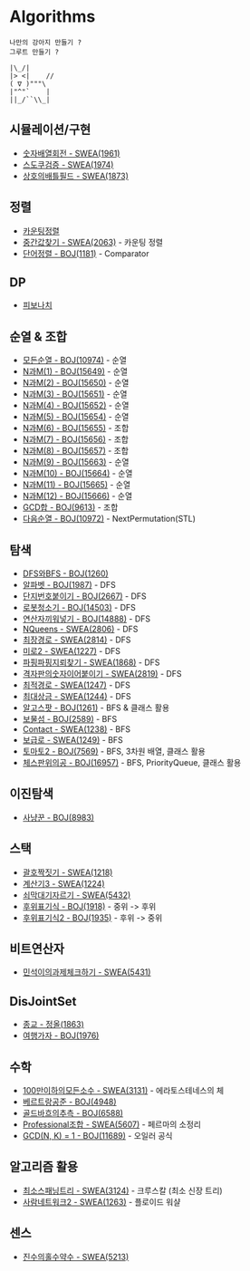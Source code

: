 # Algorithms
```
나만의 강아지 만들기 ? 
그루트 만들기 ?

|\_/|
|> <|    //
( ∇ )"""\
|"^"`    |
||_/``\\_|
```

## 시뮬레이션/구현
* [숫자배열회전 - SWEA(1961)](./src/com/swea/D2/D2_1961.java)
* [스도쿠검증 - SWEA(1974)](./src/com/swea/D2/D2_1974.java)
* [상호의배틀필드 - SWEA(1873)](./src/com/swea/D3/D3_1873.java)

## 정렬
* [카운팅정렬](./src/com/algorithm/CountingSort.java)
* [중간값찾기 - SWEA(2063)](./src/com/swea/D1/D1_2063_카운팅정렬.java) - 카운팅 정렬
* [단어정렬 - BOJ(1181)](./src/net/acmicpc/정렬/P1181_Comparator.java) - Comparator

## DP
* [피보나치](./src/com/algorithm/Fibonacci3_DP.java)

## 순열 & 조합
* [모든순열 - BOJ(10974)](./src/net/acmicpc/순열조합/P10974_순열.java) - 순열
* [N과M(1) - BOJ(15649)](./src/net/acmicpc/순열조합/P15649_순열.java) - 순열
* [N과M(2) - BOJ(15650)](./src/net/acmicpc/순열조합/P15650_순열.java) - 순열
* [N과M(3) - BOJ(15651)](./src/net/acmicpc/순열조합/P15651_순열.java) - 순열
* [N과M(4) - BOJ(15652)](./src/net/acmicpc/순열조합/P15652_순열.java) - 순열
* [N과M(5) - BOJ(15654)](./src/net/acmicpc/순열조합/P15654_순열.java) - 순열
* [N과M(6) - BOJ(15655)](./src/net/acmicpc/순열조합/P15655_조합.java) - 조합
* [N과M(7) - BOJ(15656)](./src/net/acmicpc/순열조합/P15656_조합.java) - 조합
* [N과M(8) - BOJ(15657)](./src/net/acmicpc/순열조합/P15657_조합.java) - 조합
* [N과M(9) - BOJ(15663)](./src/net/acmicpc/순열조합/P15663_순열.java) - 순열
* [N과M(10) - BOJ(15664)](./src/net/acmicpc/순열조합/P15664_순열.java) - 순열
* [N과M(11) - BOJ(15665)](./src/net/acmicpc/순열조합/P15665_순열.java) - 순열
* [N과M(12) - BOJ(15666)](./src/net/acmicpc/순열조합/P15666_순열.java) - 순열
* [GCD합 - BOJ(9613)](./src/net/acmicpc/순열조합/P9613_조합.java) - 조합
* [다음순열 - BOJ(10972)](./src/net/acmicpc/순열조합/P10972_next_permutation.java) - NextPermutation(STL)

## 탐색
* [DFS와BFS - BOJ(1260)](./src/net/acmicpc/탐색/P1260_DFS_BFS_기초.java)
* [알파벳 - BOJ(1987)](./src/net/acmicpc/탐색/P1987_DFS.java) - DFS
* [단지번호붙이기 - BOJ(2667)](./src/net/acmicpc/탐색/P2667_DFS.java) - DFS
* [로봇청소기 - BOJ(14503)](./src/net/acmicpc/탐색/P14503_DFS.java) - DFS
* [연산자끼워넣기 - BOJ(14888)](./src/net/acmicpc/탐색/P14888_DFS.java) - DFS
* [NQueens - SWEA(2806)](./src/com/swea/D3/D3_2806_NQueens.java) - DFS
* [최장경로 - SWEA(2814)](./src/com/swea/D3/D3_2814.java) - DFS
* [미로2 - SWEA(1227)](./src/com/swea/D4/D4_1227.java) - DFS
* [파핑파핑지뢰찾기 - SWEA(1868)](./src/com/swea/D4/D4_1868_DFS.java) - DFS
* [격자판의숫자이어붙이기 - SWEA(2819)](./src/com/swea/D4/D4_2819.java) - DFS
* [최적경로 - SWEA(1247)](./src/com/swea/D5/D5_1247.java) - DFS
* [최대상금 - SWEA(1244)](./src/com/swea/D3/D3_1244_DFS.java) - DFS
* [알고스팟 - BOJ(1261)](./src/net/acmicpc/탐색/P1261_BFS_클래스활용.java) - BFS & 클래스 활용
* [보물섬 - BOJ(2589)](./src/net/acmicpc/탐색/P2589_BFS_정올.java) - BFS
* [Contact - SWEA(1238)](./src/com/swea/D4/D4_1238.java) - BFS
* [보급로 - SWEA(1249)](./src/com/swea/D4/R_D4_1249.java) - BFS
* [토마토2 - BOJ(7569)](./src/net/acmicpc/탐색/P7569_BFS_3차원_토마토2.java) - BFS, 3차원 배열, 클래스 활용
* [체스판위의공 - BOJ(16957)](./src/net/acmicpc/탐색/P16957_BFS_PriorityQueue.java) - BFS, PriorityQueue, 클래스 활용

## 이진탐색
* [사냥꾼 - BOJ(8983)](./src/net/acmicpc/탐색/P8983_이진탐색.java)

## 스택
* [괄호짝짓기 - SWEA(1218)](./src/com/swea/D4/D4_1218_스택.java)
* [계산기3 - SWEA(1224)](./src/com/swea/D4/D4_1224.java)
* [쇠막대기자르기 - SWEA(5432)](./src/com/swea/D4/D4_5432_스택.java)
* [후위표기식 - BOJ(1918)](./src/net/acmicpc/스택/P1918_중위_to_후위.java) - 중위 -> 후위
* [후위표기식2 - BOJ(1935)](./src/net/acmicpc/스택/P1935_후위_to_중위.java) - 후위 -> 중위

## 비트연산자
* [민석이의과제체크하기 - SWEA(5431)](./src/com/swea/D3/D3_5431_비트연산자.java)

## DisJointSet
* [종교 - 정올(1863)](./src/com/jungol/정올_1863_DisJointSet.java)
* [여행가자 - BOJ(1976)](./src/net/acmicpc/P1976_DisJointSet.java)

## 수학
* [100만이하의모든소수 - SWEA(3131)](./src/com/swea/D3/D3_3131.java) - 에라토스테네스의 체
* [베르트랑공준 - BOJ(4948)](./src/net/acmicpc/수학/P4948_베르트랑공준.java)
* [골드바흐의추측 - BOJ(6588)](./src/net/acmicpc/수학/P6588_골드바흐의추측.java)
* [Professional조합 - SWEA(5607)](./src/com/swea/D3/D3_5607_페르마의소정리.java) - 페르마의 소정리
* [GCD(N, K) = 1 - BOJ(11689)](./src/net/acmicpc/수학/P11689_오일러공식.java) - 오일러 공식

## 알고리즘 활용
* [최소스패닝트리 - SWEA(3124)](./src/com/swea/D4/D4_3124_최소스패닝트리.java) - 크루스칼 (최소 신장 트리)
* [사람네트워크2 - SWEA(1263)](./src/com/swea/D6/D6_1263.java) - 플로이드 워샬

## 센스
* [진수의홀수약수 - SWEA(5213)](./src/com/swea/D4/D4_5213.java)
